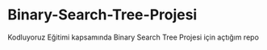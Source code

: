 # Binary-Search-Tree-Projesi
Kodluyoruz Eğitimi kapsamında Binary Search Tree Projesi için açtığım repo
